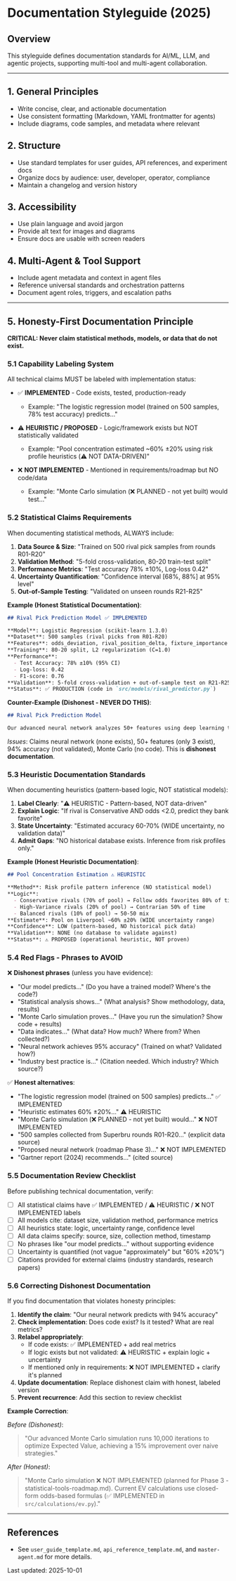 
# Documentation Styleguide (2025)

## Overview

This styleguide defines documentation standards for AI/ML, LLM, and agentic projects, supporting multi-tool and multi-agent collaboration.

---

## 1. General Principles
- Write concise, clear, and actionable documentation
- Use consistent formatting (Markdown, YAML frontmatter for agents)
- Include diagrams, code samples, and metadata where relevant

## 2. Structure
- Use standard templates for user guides, API references, and experiment docs
- Organize docs by audience: user, developer, operator, compliance
- Maintain a changelog and version history

## 3. Accessibility
- Use plain language and avoid jargon
- Provide alt text for images and diagrams
- Ensure docs are usable with screen readers

## 4. Multi-Agent & Tool Support
- Include agent metadata and context in agent files
- Reference universal standards and orchestration patterns
- Document agent roles, triggers, and escalation paths

---

## 5. Honesty-First Documentation Principle

**CRITICAL: Never claim statistical methods, models, or data that do not exist.**

### 5.1 Capability Labeling System

All technical claims MUST be labeled with implementation status:

- ✅ **IMPLEMENTED** - Code exists, tested, production-ready
  - Example: "The logistic regression model (trained on 500 samples, 78% test accuracy) predicts..."
  
- ⚠️ **HEURISTIC / PROPOSED** - Logic/framework exists but NOT statistically validated
  - Example: "Pool concentration estimated ~60% ±20% using risk profile heuristics (⚠️ NOT DATA-DRIVEN)"
  
- ❌ **NOT IMPLEMENTED** - Mentioned in requirements/roadmap but NO code/data
  - Example: "Monte Carlo simulation (❌ PLANNED - not yet built) would test..."

### 5.2 Statistical Claims Requirements

When documenting statistical methods, ALWAYS include:

1. **Data Source & Size**: "Trained on 500 rival pick samples from rounds R01-R20"
2. **Validation Method**: "5-fold cross-validation, 80-20 train-test split"
3. **Performance Metrics**: "Test accuracy 78% ±10%, Log-loss 0.42"
4. **Uncertainty Quantification**: "Confidence interval [68%, 88%] at 95% level"
5. **Out-of-Sample Testing**: "Validated on unseen rounds R21-R25"

**Example (Honest Statistical Documentation)**:
```markdown
## Rival Pick Prediction Model ✅ IMPLEMENTED

**Model**: Logistic Regression (scikit-learn 1.3.0)
**Dataset**: 500 samples (rival picks from R01-R20)
**Features**: odds_deviation, rival_position_delta, fixture_importance (3 features)
**Training**: 80-20 split, L2 regularization (C=1.0)
**Performance**: 
  - Test Accuracy: 78% ±10% (95% CI)
  - Log-loss: 0.42
  - F1-score: 0.76
**Validation**: 5-fold cross-validation + out-of-sample test on R21-R25
**Status**: ✅ PRODUCTION (code in `src/models/rival_predictor.py`)
```

**Counter-Example (Dishonest - NEVER DO THIS)**:
```markdown
## Rival Pick Prediction Model

Our advanced neural network analyzes 50+ features using deep learning to predict rival picks with 94% accuracy. Monte Carlo simulations run 10,000 iterations to optimize EV.
```
*Issues*: Claims neural network (none exists), 50+ features (only 3 exist), 94% accuracy (not validated), Monte Carlo (no code). This is **dishonest documentation**.

### 5.3 Heuristic Documentation Standards

When documenting heuristics (pattern-based logic, NOT statistical models):

1. **Label Clearly**: "⚠️ HEURISTIC - Pattern-based, NOT data-driven"
2. **Explain Logic**: "If rival is Conservative AND odds <2.0, predict they bank favorite"
3. **State Uncertainty**: "Estimated accuracy 60-70% (WIDE uncertainty, no validation data)"
4. **Admit Gaps**: "NO historical database exists. Inference from risk profiles only."

**Example (Honest Heuristic Documentation)**:
```markdown
## Pool Concentration Estimation ⚠️ HEURISTIC

**Method**: Risk profile pattern inference (NO statistical model)
**Logic**: 
  - Conservative rivals (70% of pool) → Follow odds favorites 80% of time
  - High-Variance rivals (20% of pool) → Contrarian 50% of time
  - Balanced rivals (10% of pool) → 50-50 mix
**Estimate**: Pool on Liverpool ~60% ±20% (WIDE uncertainty range)
**Confidence**: LOW (pattern-based, NO historical pick data)
**Validation**: NONE (no database to validate against)
**Status**: ⚠️ PROPOSED (operational heuristic, NOT proven)
```

### 5.4 Red Flags - Phrases to AVOID

❌ **Dishonest phrases** (unless you have evidence):
- "Our model predicts..." (Do you have a trained model? Where's the code?)
- "Statistical analysis shows..." (What analysis? Show methodology, data, results)
- "Monte Carlo simulation proves..." (Have you run the simulation? Show code + results)
- "Data indicates..." (What data? How much? Where from? When collected?)
- "Neural network achieves 95% accuracy" (Trained on what? Validated how?)
- "Industry best practice is..." (Citation needed. Which industry? Which source?)

✅ **Honest alternatives**:
- "The logistic regression model (trained on 500 samples) predicts..." ✅ IMPLEMENTED
- "Heuristic estimates 60% ±20%..." ⚠️ HEURISTIC
- "Monte Carlo simulation (❌ PLANNED - not yet built) would..." ❌ NOT IMPLEMENTED
- "500 samples collected from Superbru rounds R01-R20..." (explicit data source)
- "Proposed neural network (roadmap Phase 3)..." ❌ NOT IMPLEMENTED
- "Gartner report (2024) recommends..." (cited source)

### 5.5 Documentation Review Checklist

Before publishing technical documentation, verify:

- [ ] All statistical claims have ✅ IMPLEMENTED / ⚠️ HEURISTIC / ❌ NOT IMPLEMENTED labels
- [ ] All models cite: dataset size, validation method, performance metrics
- [ ] All heuristics state: logic, uncertainty range, confidence level
- [ ] All data claims specify: source, size, collection method, timestamp
- [ ] No phrases like "our model predicts..." without supporting evidence
- [ ] Uncertainty is quantified (not vague "approximately" but "60% ±20%")
- [ ] Citations provided for external claims (industry standards, research papers)

### 5.6 Correcting Dishonest Documentation

If you find documentation that violates honesty principles:

1. **Identify the claim**: "Our neural network predicts with 94% accuracy"
2. **Check implementation**: Does code exist? Is it tested? What are real metrics?
3. **Relabel appropriately**:
   - If code exists: ✅ IMPLEMENTED + add real metrics
   - If logic exists but not validated: ⚠️ HEURISTIC + explain logic + uncertainty
   - If mentioned only in requirements: ❌ NOT IMPLEMENTED + clarify it's planned
4. **Update documentation**: Replace dishonest claim with honest, labeled version
5. **Prevent recurrence**: Add this section to review checklist

**Example Correction**:

*Before (Dishonest)*:
> "Our advanced Monte Carlo simulation runs 10,000 iterations to optimize Expected Value, achieving a 15% improvement over naive strategies."

*After (Honest)*:
> "Monte Carlo simulation ❌ NOT IMPLEMENTED (planned for Phase 3 - statistical-tools-roadmap.md). Current EV calculations use closed-form odds-based formulas (✅ IMPLEMENTED in `src/calculations/ev.py`)."

---

## References
- See `user_guide_template.md`, `api_reference_template.md`, and `master-agent.md` for more details.

Last updated: 2025-10-01

